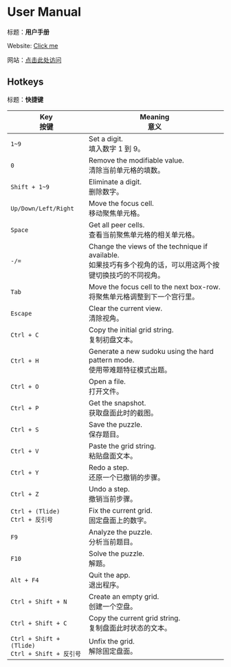 # User Manual

标题：**用户手册**

Website: [Click me](https://github.com/Sunnie-Shine/Sudoku)

网站：[点击此处访问](https://github.com/Sunnie-Shine/Sudoku)

## Hotkeys

标题：**快捷键**

| Key<br/>按键                                        | Meaning<br/>意义                                             |
| --------------------------------------------------- | ------------------------------------------------------------ |
| `1~9`                                               | Set a digit.<br/>填入数字 1 到 9。                           |
| `0`                                                 | Remove the modifiable value.<br/>清除当前单元格的填数。      |
| `Shift + 1~9`                                       | Eliminate a digit.<br/>删除数字。                            |
| `Up/Down/Left/Right`                                | Move the focus cell.<br/>移动聚焦单元格。                    |
| `Space`                                             | Get all peer cells.<br/>查看当前聚焦单元格的相关单元格。     |
| `-/=`                                               | Change the views of the technique if available.<br/>如果技巧有多个视角的话，可以用这两个按键切换技巧的不同视角。 |
| `Tab`                                               | Move the focus cell to the next box-row.<br/>将聚焦单元格调整到下一个宫行里。 |
| `Escape`                                            | Clear the current view.<br/>清除视角。                       |
| `Ctrl + C`                                          | Copy the initial grid string.<br/>复制初盘文本。             |
| `Ctrl + H`                                          | Generate a new sudoku using the hard pattern mode.<br/>使用带难题特征模式出题。 |
| `Ctrl + O`                                          | Open a file.<br/>打开文件。                                  |
| `Ctrl + P`                                          | Get the snapshot.<br/>获取盘面此时的截图。                   |
| `Ctrl + S`                                          | Save the puzzle.<br/>保存题目。                              |
| `Ctrl + V`                                          | Paste the grid string.<br/>粘贴盘面文本。                    |
| `Ctrl + Y`                                          | Redo a step.<br/>还原一个已撤销的步骤。                      |
| `Ctrl + Z`                                          | Undo a step.<br/>撤销当前步骤。                              |
| `Ctrl + (Tlide)`<br/>`Ctrl + 反引号`                | Fix the current grid.<br/>固定盘面上的数字。                 |
| `F9`                                                | Analyze the puzzle.<br/>分析当前题目。                       |
| `F10`                                               | Solve the puzzle.<br/>解题。                                 |
| `Alt + F4`                                          | Quit the app.<br/>退出程序。                                 |
| `Ctrl + Shift + N`                                  | Create an empty grid.<br/>创建一个空盘。                     |
| `Ctrl + Shift + C`                                  | Copy the current grid string.<br/>复制盘面此时状态的文本。   |
| `Ctrl + Shift + (Tlide)`<br>`Ctrl + Shift + 反引号` | Unfix the grid.<br/>解除固定盘面。                           |

